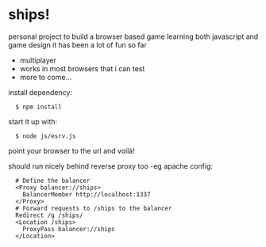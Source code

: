 # ships!
personal project to build a browser based game
learning both javascript and game design
it has been a lot of fun so far

- multiplayer
- works in most browsers that i can test
- more to come...

install dependency:
```
  $ npm install
```

start it up with:
```
  $ node js/esrv.js
```

point your browser to the url and voilà!

should run nicely behind reverse proxy too 
-eg apache config:
```
  # Define the balancer
  <Proxy balancer://ships>
    BalancerMember http://localhost:1337
  </Proxy>
  # Forward requests to /ships to the balancer
  Redirect /g /ships/
  <Location /ships>
    ProxyPass balancer://ships
  </Location>
```
